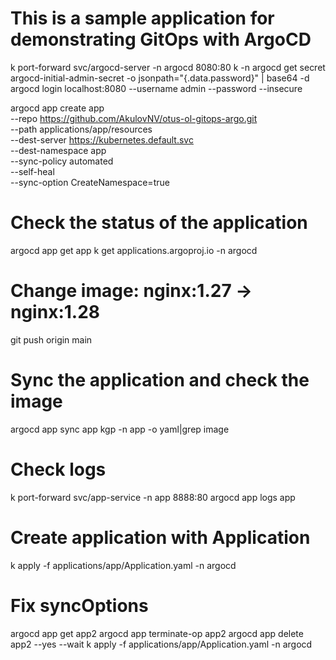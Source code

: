 # This is a sample application for demonstrating GitOps with ArgoCD
k port-forward svc/argocd-server -n argocd 8080:80
k -n argocd get secret argocd-initial-admin-secret -o jsonpath="{.data.password}" | base64 -d
argocd login localhost:8080 --username admin --password <password> --insecure

argocd app create app \
  --repo https://github.com/AkulovNV/otus-ol-gitops-argo.git \
  --path applications/app/resources \
  --dest-server https://kubernetes.default.svc \
  --dest-namespace app \
  --sync-policy automated \
  --self-heal \
  --sync-option CreateNamespace=true

# Check the status of the application
argocd app get app
k get applications.argoproj.io -n argocd

# Change image: nginx:1.27 -> nginx:1.28
git push origin main

# Sync the application and check the image
argocd app sync app 
kgp -n app -o yaml|grep image

# Check logs
k port-forward svc/app-service -n app 8888:80
argocd app logs app

# Create application with Application
k apply -f applications/app/Application.yaml -n argocd

# Fix syncOptions
argocd app get app2
argocd app terminate-op app2
argocd app delete app2 --yes --wait
k apply -f applications/app/Application.yaml -n argocd